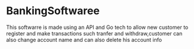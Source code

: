 # BankingSoftwaree
This softwarre is made using an API  and Go tech to allow new customer to register and make transactions such tranfer and withdraw,customer can also change account name and can also delete his account info
